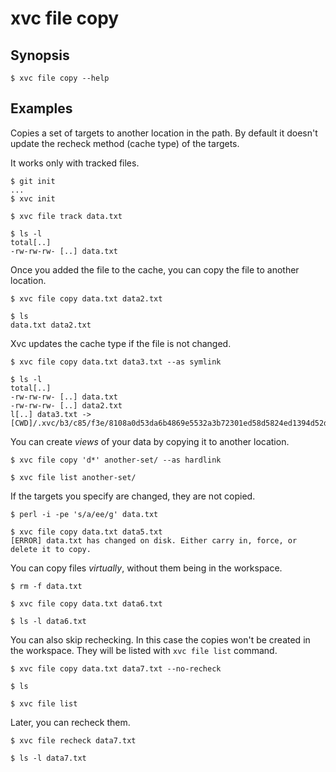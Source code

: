 # xvc file copy

## Synopsis

```console
$ xvc file copy --help
```

## Examples

Copies a set of targets to another location in the path.
By default it doesn't update the recheck method (cache type) of the targets. 

It works only with tracked files. 

```console
$ git init
...
$ xvc init

$ xvc file track data.txt

$ ls -l
total[..]
-rw-rw-rw- [..] data.txt

```

Once you added the file to the cache, you can copy the file to another location. 

```console
$ xvc file copy data.txt data2.txt

$ ls 
data.txt data2.txt

```

Xvc updates the cache type if the file is not changed.

```console
$ xvc file copy data.txt data3.txt --as symlink

$ ls -l
total[..]
-rw-rw-rw- [..] data.txt
-rw-rw-rw- [..] data2.txt
l[..] data3.txt -> [CWD]/.xvc/b3/c85/f3e/8108a0d53da6b4869e5532a3b72301ed58d5824ed1394d52dbcabe9496/0.txt

```

You can create _views_ of your data by copying it to another location.

```console
$ xvc file copy 'd*' another-set/ --as hardlink

$ xvc file list another-set/
```

If the targets you specify are changed, they are not copied. 

```console
$ perl -i -pe 's/a/ee/g' data.txt

$ xvc file copy data.txt data5.txt
[ERROR] data.txt has changed on disk. Either carry in, force, or delete it to copy. 

```

You can copy files _virtually_, without them being in the workspace. 

```console
$ rm -f data.txt

$ xvc file copy data.txt data6.txt

$ ls -l data6.txt
```

You can also skip rechecking. 
In this case the copies won't be created in the workspace. 
They will be listed with `xvc file list` command.

```console
$ xvc file copy data.txt data7.txt --no-recheck

$ ls

$ xvc file list

```

Later, you can recheck them. 

```console
$ xvc file recheck data7.txt

$ ls -l data7.txt
```
